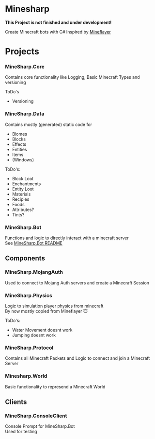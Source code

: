 # Minesharp

**This Project is not finished and under development!**

Create Minecraft bots with C#
Inspired by [Mineflayer](https://github.com/PrismarineJS/mineflayer)

# Projects
### MineSharp.Core
Contains core functionality like Logging, Basic Minecraft Types and versioning

ToDo's
 - Versioning

### MineSharp.Data
Contains mostly (generated) static code for
 - Biomes
 - Blocks
 - Effects
 - Entities
 - Items
 - (Windows)

ToDo's:
 - Block Loot
 - Enchantments
 - Entity Loot
 - Materials
 - Recipies
 - Foods
 - Attributes?
 - Tints?

### MineSharp.Bot
 Functions and logic to directly interact with a minecraft server\
 See [MineSharp.Bot README](https://github.com/psu-de/MineSharp/blob/main/MineSharp.Bot/README.md)

## Components

### MineSharp.MojangAuth
Used to connect to Mojang Auth servers and create a Minecraft Session

### MineSharp.Physics
Logic to simulation player physics from minecraft\
By now mostly copied from Mineflayer 😇

ToDo's:
 - Water Movement doesnt work
 - Jumping doesnt work

### MineSharp.Protocol
Contains all Minecraft Packets and Logic to connect and join a Minecraft Server

### Minesharp.World
Basic functionality to represend a Minecraft World

## Clients
### MineSharp.ConsoleClient
Console Prompt for MineSharp.Bot\
Used for testing